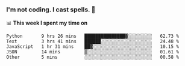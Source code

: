 ### I'm not coding. I cast spells. 🎩

📊 **This week I spent my time on**
<!--START_SECTION:waka-->
```text
Python       9 hrs 26 mins   ███████████████▓░░░░░░░░░   62.73 % 
Text         3 hrs 41 mins   ██████░░░░░░░░░░░░░░░░░░░   24.48 % 
JavaScript   1 hr 31 mins    ██▓░░░░░░░░░░░░░░░░░░░░░░   10.15 % 
JSON         14 mins         ▒░░░░░░░░░░░░░░░░░░░░░░░░   01.61 % 
Other        5 mins          ░░░░░░░░░░░░░░░░░░░░░░░░░   00.58 % 
```
<!--END_SECTION:waka-->
